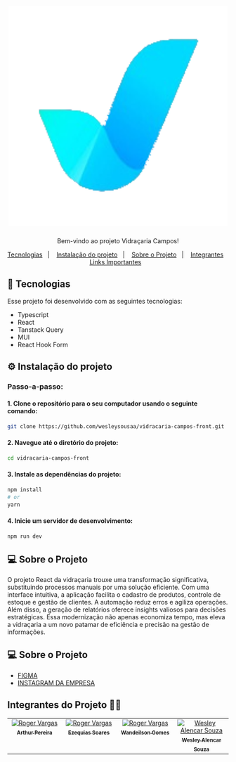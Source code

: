 <h1 align="center">        
        <img
          alt="Vidraçaria Campos"
          src="src/assets/images/logo-icon.webp"
          width="500"
          height="auto"
        /> 
</h1>

<p align="center">
  Bem-vindo ao projeto Vidraçaria Campos!<br/>
</p>

<p align="center">
  <a href="#-tecnologias">Tecnologias</a>&nbsp;&nbsp;&nbsp;|&nbsp;&nbsp;&nbsp;
    <a href="#-instalacao-do-projeto">Instalação do projeto</a>&nbsp;&nbsp;&nbsp;|&nbsp;&nbsp;&nbsp;
  <a href="#-sobre-o-projeto">Sobre o Projeto</a>&nbsp;&nbsp;&nbsp;|&nbsp;&nbsp;&nbsp;
  <a href="#-integrantes">Integrantes</a>&nbsp;&nbsp;&nbsp;
  <a href="#-links-importantes">Links Importantes</a>&nbsp;&nbsp;&nbsp;

</p>

## 🚀 Tecnologias <br id="-tecnologias">

Esse projeto foi desenvolvido com as seguintes tecnologias:

- Typescript
- React
- Tanstack Query
- MUI
- React Hook Form

## ⚙️ Instalação do projeto <br id="-instalacao-do-projeto">

### Passo-a-passo:

#### 1. Clone o repositório para o seu computador usando o seguinte comando:

```bash
git clone https://github.com/wesleysousaa/vidracaria-campos-front.git
```

#### 2. Navegue até o diretório do projeto:

```bash
cd vidracaria-campos-front
```

#### 3. Instale as dependências do projeto:

```bash
npm install
# or
yarn
```

#### 4. Inicie um servidor de desenvolvimento:

```bash
npm run dev
```

## 💻 Sobre o Projeto <br id="-sobre-o-projeto">

O projeto React da vidraçaria trouxe uma transformação significativa, substituindo processos manuais por uma solução eficiente. Com uma interface intuitiva, a aplicação facilita o cadastro de produtos, controle de estoque e gestão de clientes. A automação reduz erros e agiliza operações. Além disso, a geração de relatórios oferece insights valiosos para decisões estratégicas. Essa modernização não apenas economiza tempo, mas eleva a vidraçaria a um novo patamar de eficiência e precisão na gestão de informações.

## 💻 Sobre o Projeto <br id="-links-importantes">

 - [FIGMA](https://www.figma.com/file/0YmdA0r61nEXchQ5QeHYGa/Vidra%C3%A7aria?type=design&node-id=65%3A4279&mode=design&t=hDoAZkhEuQ45pd0N-1)
 - [INSTAGRAM DA EMPRESA](https://www.instagram.com/vidr_acariacampos/)

## Integrantes do Projeto 👨‍💻 <br id="-integrantes">

<table>
  <tbody>
    <tr>
      <td align="center" valign="top" width="14.28%">
        <a href="https://github.com/ArthurPdaSilva">
        <img src="https://avatars.githubusercontent.com/u/72280602?s=100&v=4" width="100px;" alt="Roger Vargas"/>
        <br />
        <sub><b>Arthur Pereira</b></sub>
        </a>
        <br />
      </td>
      <td align="center" valign="top" width="14.28%">
        <a href="https://github.com/EzequiasSoares1">
        <img src="https://avatars.githubusercontent.com/u/87997012?s=100&v=4" width="100px;" alt="Roger Vargas"/>
        <br />
        <sub><b>Ezequias Soares</b></sub>
        </a>
        <br />
      </td>
      <td align="center" valign="top" width="14.28%">
        <a href="https://github.com/wandeilson">
        <img src="https://avatars.githubusercontent.com/u/20133335?s=100&v=4" width="100px;" alt="Roger Vargas"/>
        <br />
        <sub><b>Wandeilson Gomes</b></sub>
        </a>
        <br />
      </td>
      <td align="center" valign="top" width="14.28%">
        <a href="https://www.github.com/wesleysousaa">
          <img src="https://avatars.githubusercontent.com/u/47366440?v=4" width="100px;" alt="Wesley Alencar Souza"/>
          <br />
          <sub><b>Wesley Alencar Souza</b></sub>
        </a>
        <br />
      </td>
  </tbody>
</table>
